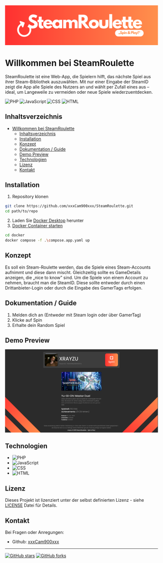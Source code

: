 ![SteamRoulette Banner](/images/SteamRoulette%20Banner.png)

# Willkommen bei SteamRoulette
SteamRoulette ist eine Web-App, die Spielern hilft, das nächste Spiel aus ihrer Steam-Bibliothek auszuwählen. Mit nur einer Eingabe der SteamID zeigt die App alle Spiele des Nutzers an und wählt per Zufall eines aus – ideal, um Langeweile zu vermeiden oder neue Spiele wiederzuentdecken.

![PHP](https://img.shields.io/badge/PHP-8.2-blue) ![JavaScript](https://img.shields.io/badge/JavaScript-ES6-yellow) ![CSS](https://img.shields.io/badge/CSS3-blue) ![HTML](https://img.shields.io/badge/HTML5-orange)

## Inhaltsverzeichnis
- [Willkommen bei SteamRoulette](#willkommen-bei-steamroulette)
  - [Inhaltsverzeichnis](#inhaltsverzeichnis)
  - [Installation](#installation)
  - [Konzept](#konzept)
  - [Dokumentation / Guide](#dokumentation--guide)
  - [Demo Preview](#demo-preview)
  - [Technologien](#technologien)
  - [Lizenz](#lizenz)
  - [Kontakt](#kontakt)

## Installation
1. Repository klonen
```bash
git clone https://github.com/xxxCam900xxx/SteamRoulette.git
cd path/to/repo
```
2. Laden Sie [Docker Desktop](https://www.docker.com/products/docker-desktop/) herunter
3. [Docker Container starten](/docker/README.md)
```bash
cd docker
docker compose -f .\compose.app.yaml up
```

## Konzept
Es soll ein Steam-Roulette werden, das die Spiele eines Steam-Accounts aufnimmt und diese dann mischt. Gleichzeitig sollte es GameDetails anzeigen, die „nice to know” sind. Um die Spiele von einem Account zu nehmen, braucht man die SteamID. Diese sollte entweder durch einen Drittanbieter-Login oder durch die Eingabe des GamerTags erfolgen.

## Dokumentation / Guide
1. Melden dich an (Entweder mit Steam login oder über GamerTag)
2. Klicke auf Spin
3. Erhalte dein Random Spiel

## Demo Preview
![](/images/DemoPreview.png)

## Technologien
- ![PHP](https://img.shields.io/badge/PHP-8.2-blue)
- ![JavaScript](https://img.shields.io/badge/JavaScript-ES6-yellow)
- ![CSS](https://img.shields.io/badge/CSS3-blue)
- ![HTML](https://img.shields.io/badge/HTML5-orange)

## Lizenz
Dieses Projekt ist lizenziert unter der selbst definierten Lizenz - siehe [LICENSE](/LICENSE) Datei für Details.

## Kontakt
Bei Fragen oder Anregungen:
- Github: [xxxCam900xxx](https://github.com/xxxCam900xxx)

---

[![GitHub stars](https://img.shields.io/github/stars/xxxCam900xxx/Phaedra?style=social)](https://github.com/xxxCam900xxx/Phaedra/stargazers) [![GitHub forks](https://img.shields.io/github/forks/xxxCam900xxx/Phaedra?style=social)](https://github.com/xxxCam900xxx/Phaedra/network)